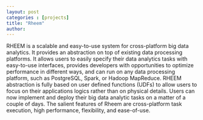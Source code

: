```yaml
---
layout: post
categories : [projects]
title: "Rheem"
author: 
---
```


RHEEM is a scalable and easy-to-use system for cross-platform big data analytics. It provides an abstraction on top of existing data processing platforms. It allows users to easily specify their data analytics tasks with easy-to-use interfaces, provides developers with opportunities to optimize performance in different ways, and can run on any data processing platform, such as PostgreSQL, Spark, or Hadoop MapReduce. RHEEM abstraction is fully based on user defined functions (UDFs) to allow users to focus on their applications logics rather than on physical details. Users can now implement and deploy their big data analytic tasks on a matter of a couple of days. The salient features of Rheem are cross-platform task execution, high performance, flexibility, and ease-of-use.